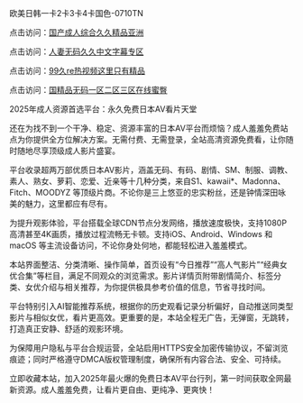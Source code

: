 欧美日韩一卡2卡3卡4卡国色-0710TN 

点击访问：<a href="https://heiliaoll4qsx.pages.dev">国产成人综合久久精品亚洲</a>

点击访问：<a href="https://heiliaowt0d7p.pages.dev">人妻无码久久中文字幕专区</a>

点击访问：<a href="https://heiliaozj3tjd.pages.dev">99久re热视频这里只有精品</a>

点击访问：<a href="https://heiliaoxwd5i8.pages.dev">国精品无码一区二区三区在线蜜臀</a>   

2025年成人资源首选平台：永久免费日本AV看片天堂

还在为找不到一个干净、稳定、资源丰富的日本AV平台而烦恼？成人羞羞免费站点为你提供全方位解决方案。无需付费、无需登录，全站高清资源免费看，让你随时随地尽享顶级成人影片盛宴。

平台收录超两万部优质日本AV影片，涵盖无码、有码、剧情、SM、制服、调教、素人、熟女、萝莉、恋爱、近亲等十几种分类，来自S1、kawaii*、Madonna、Fitch、MOODYZ 等顶级片商。不论你是三上悠亚的忠实粉丝，还是钟情深田咏美的魅力，这里都应有尽有。

为提升观影体验，平台搭载全球CDN节点分发网络，播放速度极快，支持1080P高清甚至4K画质，播放过程流畅无卡顿。支持iOS、Android、Windows 和 macOS 等主流设备访问，不论你身处何地，都能轻松进入羞羞模式。

本站界面整洁、分类清晰、操作简单，首页设有“今日推荐”“高人气影片”“经典女优合集”等栏目，满足不同观众的浏览需求。影片详情页附带剧情简介、标签分类、女优介绍与相关推荐，为你提供极具参考价值的信息，节省寻找时间。

平台特别引入AI智能推荐系统，根据你的历史观看记录分析偏好，自动推送同类型影片与相似女优，看片更高效。更重要的是，本站全程无广告，无弹窗，无跳转，打造真正安静、舒适的观影环境。

为保障用户隐私与平台合规运营，全站启用HTTPS安全加密传输协议，不留浏览痕迹；同时严格遵守DMCA版权管理制度，确保所有内容合法、安全、可持续。

立即收藏本站，加入2025年最火爆的免费日本AV平台行列，第一时间获取全网最新资源。成人羞羞免费，让看片更自由、更纯净、更爽快！

<span style="display:none;">[Canonical link]  ( https://github.com/tnn1205/riben15555 ）</span> 
